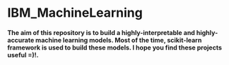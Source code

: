 # IBM_MachineLearning
#### The aim of this repository is to build a highly-interpretable and highly-accurate machine learning models. Most of the time, scikit-learn framework is used to build these models. I hope you find these projects useful =)!. 
